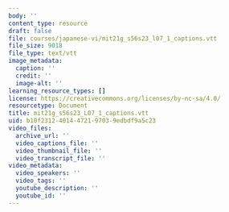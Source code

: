 ```yaml
---
body: ''
content_type: resource
draft: false
file: courses/japanese-vi/mit21g_s56s23_l07_1_captions.vtt
file_size: 9018
file_type: text/vtt
image_metadata:
  caption: ''
  credit: ''
  image-alt: ''
learning_resource_types: []
license: https://creativecommons.org/licenses/by-nc-sa/4.0/
resourcetype: Document
title: mit21g_s56s23_L07_1_captions.vtt
uid: b10f2312-4014-4721-9703-9edbdf9a5c23
video_files:
  archive_url: ''
  video_captions_file: ''
  video_thumbnail_file: ''
  video_transcript_file: ''
video_metadata:
  video_speakers: ''
  video_tags: ''
  youtube_description: ''
  youtube_id: ''
---
```

